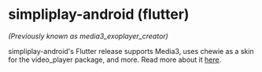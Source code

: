 # simpliplay-android (flutter)

*(Previously known as media3_exoplayer_creator)*

simpliplay-android's Flutter release supports Media3, uses chewie as a skin for the video_player package, and more. Read more about it [here](https://simpliplay.netlify.app/doc).


